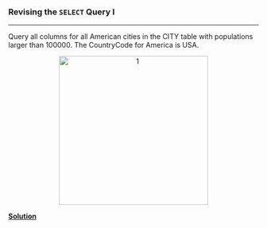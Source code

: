 ### Revising the `SELECT` Query I

---
Query all columns for all American cities in the CITY table with populations larger than 100000. The CountryCode for America is USA.

<p align="center">
<img width="300" alt="1" src="https://github.com/user-attachments/assets/c10d9eb4-8f3b-4151-87bc-2e5e6bc367ac" />
</p>


**[Solution](./s1.md)**
